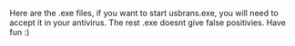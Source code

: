 Here are the .exe files, if you want to start usbrans.exe, you will need to accept it in your antivirus. 
The rest .exe doesnt give false positivies. 
Have fun :)
